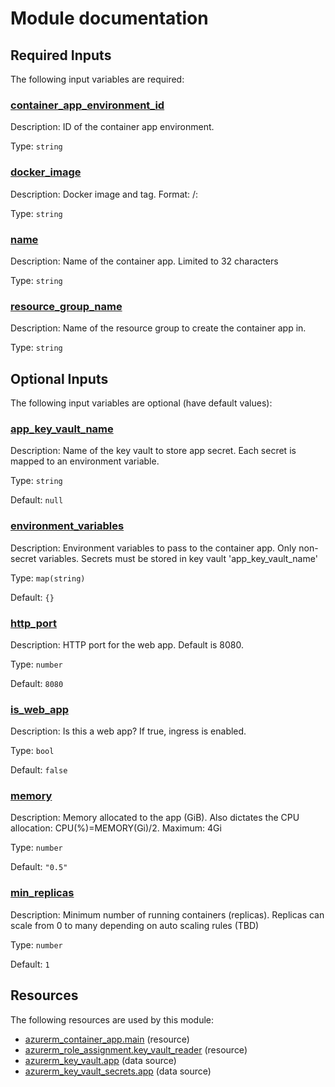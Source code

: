 # Module documentation

## Required Inputs

The following input variables are required:

### <a name="input_container_app_environment_id"></a> [container\_app\_environment\_id](#input\_container\_app\_environment\_id)

Description: ID of the container app environment.

Type: `string`

### <a name="input_docker_image"></a> [docker\_image](#input\_docker\_image)

Description: Docker image and tag. Format: <registry>/<repository>:<tag>

Type: `string`

### <a name="input_name"></a> [name](#input\_name)

Description: Name of the container app. Limited to 32 characters

Type: `string`

### <a name="input_resource_group_name"></a> [resource\_group\_name](#input\_resource\_group\_name)

Description: Name of the resource group to create the container app in.

Type: `string`

## Optional Inputs

The following input variables are optional (have default values):

### <a name="input_app_key_vault_name"></a> [app\_key\_vault\_name](#input\_app\_key\_vault\_name)

Description: Name of the key vault to store app secret. Each secret is mapped to an environment variable.

Type: `string`

Default: `null`

### <a name="input_environment_variables"></a> [environment\_variables](#input\_environment\_variables)

Description: Environment variables to pass to the container app. Only non-secret variables. Secrets must be stored in key vault 'app\_key\_vault\_name'

Type: `map(string)`

Default: `{}`

### <a name="input_http_port"></a> [http\_port](#input\_http\_port)

Description: HTTP port for the web app. Default is 8080.

Type: `number`

Default: `8080`

### <a name="input_is_web_app"></a> [is\_web\_app](#input\_is\_web\_app)

Description: Is this a web app? If true, ingress is enabled.

Type: `bool`

Default: `false`

### <a name="input_memory"></a> [memory](#input\_memory)

Description: Memory allocated to the app (GiB). Also dictates the CPU allocation: CPU(%)=MEMORY(Gi)/2. Maximum: 4Gi

Type: `number`

Default: `"0.5"`

### <a name="input_min_replicas"></a> [min\_replicas](#input\_min\_replicas)

Description: Minimum number of running containers (replicas). Replicas can scale from 0 to many depending on auto scaling rules (TBD)

Type: `number`

Default: `1`


## Resources

The following resources are used by this module:

- [azurerm_container_app.main](https://registry.terraform.io/providers/hashicorp/azurerm/latest/docs/resources/container_app) (resource)
- [azurerm_role_assignment.key_vault_reader](https://registry.terraform.io/providers/hashicorp/azurerm/latest/docs/resources/role_assignment) (resource)
- [azurerm_key_vault.app](https://registry.terraform.io/providers/hashicorp/azurerm/latest/docs/data-sources/key_vault) (data source)
- [azurerm_key_vault_secrets.app](https://registry.terraform.io/providers/hashicorp/azurerm/latest/docs/data-sources/key_vault_secrets) (data source)
